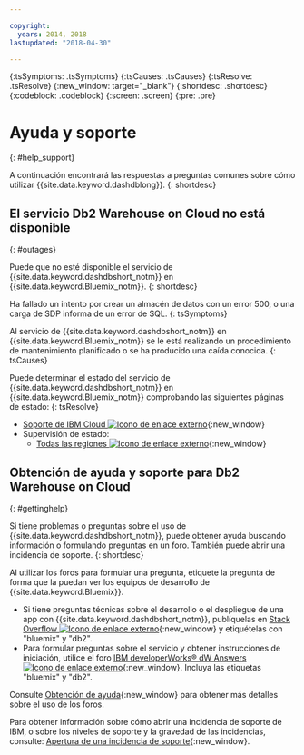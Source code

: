 ```yaml
---

copyright:
  years: 2014, 2018
lastupdated: "2018-04-30"

---
```


<!-- Attribute definitions --> 
{:tsSymptoms: .tsSymptoms} 
{:tsCauses: .tsCauses} 
{:tsResolve: .tsResolve} 
{:new_window: target="_blank"}
{:shortdesc: .shortdesc}
{:codeblock: .codeblock}
{:screen: .screen}
{:pre: .pre}

# Ayuda y soporte
{: #help_support}

A continuación encontrará las respuestas a preguntas comunes sobre cómo utilizar {{site.data.keyword.dashdblong}}.
{: shortdesc}

## El servicio Db2 Warehouse on Cloud no está disponible
{: #outages}

Puede que no esté disponible el servicio de {{site.data.keyword.dashdbshort_notm}}
en {{site.data.keyword.Bluemix_notm}}.
{: shortdesc}

Ha fallado un intento por crear un almacén de datos con un error 500,
o una carga de SDP informa de un error de SQL.
{: tsSymptoms}

Al servicio de {{site.data.keyword.dashdbshort_notm}}
en {{site.data.keyword.Bluemix_notm}} se le está realizando
un procedimiento de mantenimiento planificado o se ha producido una caída conocida.
{: tsCauses}

Puede determinar el estado del servicio de {{site.data.keyword.dashdbshort_notm}}
en {{site.data.keyword.Bluemix_notm}} comprobando
las siguientes páginas de estado:
{: tsResolve}

* [Soporte de IBM Cloud ![Icono de enlace externo](../../icons/launch-glyph.svg "Icono de enlace externo")](https://developer.ibm.com/bluemix/support/#status){:new_window}
* Supervisión de estado:
  * [Todas las regiones ![Icono de enlace externo](../../icons/launch-glyph.svg "Icono de enlace externo")](https://console.eu-gb.bluemix.net/status?tags=platform,runtimes,services,ibm:yp:eu-gb,ibm:yp:eu-de,ibm:yp:us-south,ibm:yp:au-syd){:new_window}

## Obtención de ayuda y soporte para Db2 Warehouse on Cloud
{: #gettinghelp}

Si tiene problemas o preguntas sobre el uso de {{site.data.keyword.dashdbshort_notm}}, puede obtener ayuda buscando información o formulando preguntas en un foro. También puede abrir una incidencia de soporte.
{: shortdesc}

Al utilizar los foros para formular una pregunta, etiquete la pregunta de forma que la puedan ver los equipos de desarrollo de {{site.data.keyword.Bluemix}}.

* Si tiene preguntas técnicas sobre el desarrollo o el despliegue de una app con {{site.data.keyword.dashdbshort_notm}}, publíquelas en [Stack Overflow ![Icono de enlace externo](../../icons/launch-glyph.svg "Icono de enlace externo")](http://stackoverflow.com/search?q=dashdb+bluemix){:new_window} y etiquételas con "bluemix" y "db2".
* Para formular preguntas sobre el servicio y obtener instrucciones de iniciación, utilice el foro [IBM developerWorks® dW Answers ![Icono de enlace externo](../../icons/launch-glyph.svg "Icono de enlace externo")](https://developer.ibm.com/answers/topics/dashdb/?smartspace=bluemix){:new_window}. Incluya las etiquetas "bluemix" y "db2".

Consulte [Obtención de ayuda](/docs/get-support/howtogetsupport.html#using-avatar){:new_window} para obtener más detalles sobre el uso de los foros.

Para obtener información sobre cómo abrir una incidencia de soporte de IBM, o sobre los niveles de soporte y la gravedad de las incidencias, consulte: [Apertura de una incidencia de soporte](/docs/get-support/howtogetsupport.html#open-ticket){:new_window}.



